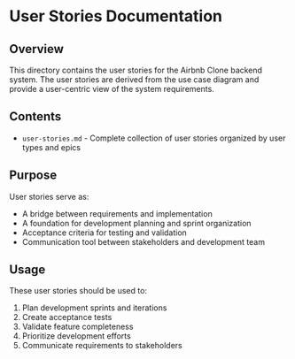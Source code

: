 # User Stories Documentation

## Overview

This directory contains the user stories for the Airbnb Clone backend system. The user stories are derived from the use case diagram and provide a user-centric view of the system requirements.

## Contents

- `user-stories.md` - Complete collection of user stories organized by user types and epics

## Purpose

User stories serve as:
- A bridge between requirements and implementation
- A foundation for development planning and sprint organization
- Acceptance criteria for testing and validation
- Communication tool between stakeholders and development team

## Usage

These user stories should be used to:
1. Plan development sprints and iterations
2. Create acceptance tests
3. Validate feature completeness
4. Prioritize development efforts
5. Communicate requirements to stakeholders

